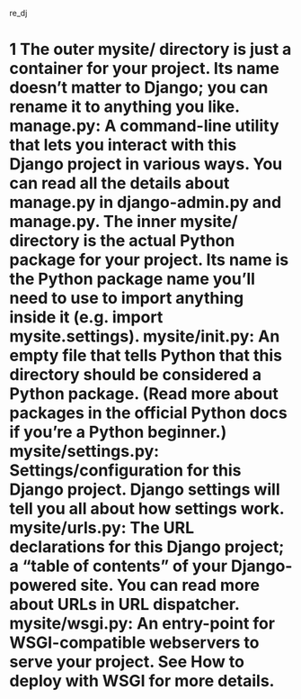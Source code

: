 re_dj

1
The outer mysite/ directory is just a container for your project. Its name doesn’t matter to Django; you can rename it to anything you like.
manage.py: A command-line utility that lets you interact with this Django project in various ways. You can read all the details about manage.py in django-admin.py and manage.py.
The inner mysite/ directory is the actual Python package for your project. Its name is the Python package name you’ll need to use to import anything inside it (e.g. import mysite.settings).
mysite/__init__.py: An empty file that tells Python that this directory should be considered a Python package. (Read more about packages in the official Python docs if you’re a Python beginner.)
mysite/settings.py: Settings/configuration for this Django project. Django settings will tell you all about how settings work.
mysite/urls.py: The URL declarations for this Django project; a “table of contents” of your Django-powered site. You can read more about URLs in URL dispatcher.
mysite/wsgi.py: An entry-point for WSGI-compatible webservers to serve your project. See How to deploy with WSGI for more details.
=====
